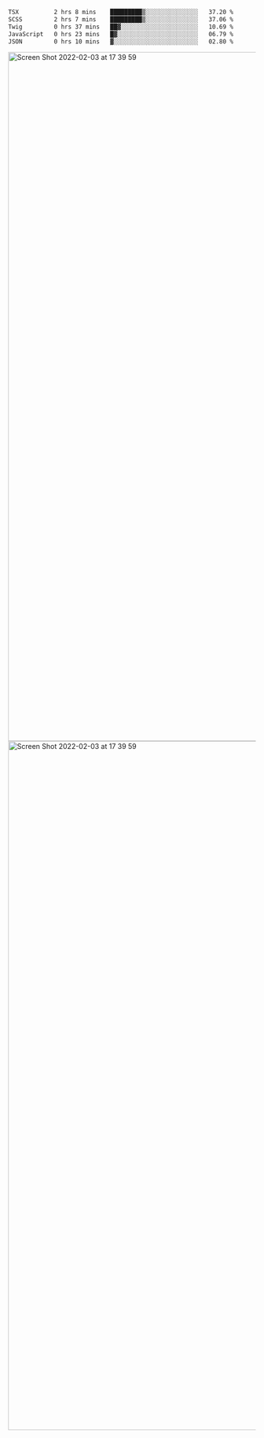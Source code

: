 <!--START_SECTION:waka-->

```txt
TSX          2 hrs 8 mins    █████████▒░░░░░░░░░░░░░░░   37.20 %
SCSS         2 hrs 7 mins    █████████▒░░░░░░░░░░░░░░░   37.06 %
Twig         0 hrs 37 mins   ██▓░░░░░░░░░░░░░░░░░░░░░░   10.69 %
JavaScript   0 hrs 23 mins   █▓░░░░░░░░░░░░░░░░░░░░░░░   06.79 %
JSON         0 hrs 10 mins   ▓░░░░░░░░░░░░░░░░░░░░░░░░   02.80 %
```

<!--END_SECTION:waka-->

<img width="1400" alt="Screen Shot 2022-02-03 at 17 39 59" src="https://user-images.githubusercontent.com/45716542/152387304-f2b60485-53a6-4f4b-a818-5cefb1b0c0ae.png">
<img width="1400" alt="Screen Shot 2022-02-03 at 17 39 59" src="https://user-images.githubusercontent.com/45716542/152387273-ea5cdf21-2a45-44da-8bef-00c1763b1d42.png">
